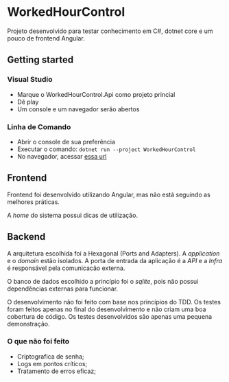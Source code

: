 # WorkedHourControl

Projeto desenvolvido para testar conhecimento em C#, dotnet core e um pouco de frontend Angular.

## Getting started

### Visual Studio
- Marque o WorkedHourControl.Api como projeto princial
- Dê play
- Um console e um navegador serão abertos

### Linha de Comando
- Abrir o console de sua preferência
- Executar o comando: `dotnet run --project WorkedHourControl`
- No navegador, acessar [essa url](https://localhost:5001/)

## Frontend
Frontend foi desenvolvido utilizando Angular, mas não está seguindo as melhores práticas.

A *home* do sistema possui dicas de utilização.

## Backend
A arquitetura escolhida foi a Hexagonal (Ports and Adapters).
A *application* e o *domain* estão isolados. A porta de entrada da aplicação é a *API* e a *Infra* é responsável pela comunicacão externa.

O banco de dados escolhido a princípio foi o *sqlite*, pois não possui dependências externas para funcionar.

O desenvolvimento não foi feito com base nos princípios do TDD. Os testes foram feitos apenas no final do desenvolvimento e não criam uma boa cobertura de código. Os testes desenvolvidos são apenas uma pequena demonstração.

### O que não foi feito
- Criptografica de senha;
- Logs em pontos críticos;
- Tratamento de erros eficaz;
